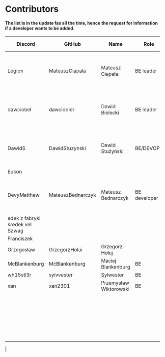 # Contributors

#### The list is in the update fas all the time, hence the request for information if a developer wants to be added.

| Discord                         | GitHub            | Name                   | Role         | Skill  | Registration date                                 |
|---------------------------------|-------------------|------------------------|--------------|--------|---------------------------------------------------|
| Legion                          | MateuszCiapala    | Mateusz Ciapała        | BE leader    |        | Since the application was launched - Jun 21, 2022 |
| dawciobel                       | dawciobiel        | Dawid Bielecki         | BE leader    | senior | Since the application was launched - Jun 21, 2022 |
| DawidS                          | DawidStuzynski    | Dawid Stużyński        | BE/DEVOPS    |        | Since the application was launched - Jun 21, 2022 |
| Eukon                           |                   |                        |              |        | 2022-                                             |
| DevyMatthew                     | MateuszBednarczyk | Mateusz Bednarczyk     | BE developer | junior | Since the application was launched - Jun 21, 2022 |
| edek z fabryki kredek vel Szwag |                   |                        |              |        | 2023-                                             |
| Franciszek                      |                   |                        |              |        | 2023-                                             |
| Grzegosław                      | GrzegorzHolui     | Grzegorz Hołuj         |              | junior | 2023-06-24                                        |
| McBlankenburg                   | McBlankenburg     | Maciej Blankenburg     | BE           | junior | 2023-                                             |
| wh15stl3r                       | sylvvester        | Sylwester              | BE           | junior | 2023-                                             |
| xan                             | xan2301           | Przemysław Wiktorowski | BE           | junior | 2023-06-24                                        |
|                                 |                   |                        |              |        | 2023-                                             |
|                                 |                   |                        |              |        | 2023-                                             |
|                                 |                   |                        |              |        | 2023-                                             |
|                                 |                   |                        |              |        | 2023-                                             |
|                                 |                   |                        |              |        | 2023-                                             |
|                                 |                   |                        |              |        | 2023-                                             |
|   